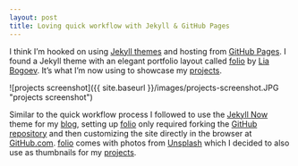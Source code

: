 ```yaml
---
layout: post
title: Loving quick workflow with Jekyll & GitHub Pages
---
```


I think I’m hooked on using [Jekyll themes](https://jekyllrb.com/docs/themes/) and hosting from [GitHub Pages](https://pages.github.com/). I found a Jekyll theme with an elegant portfolio layout called [folio](https://github.com/bogoli/-folio) by [Lia Bogoev](https://liabogoev.com/). It’s what I’m now using to showcase my [projects](https://www.webdevholland.com/portfolio/projects/).

![projects screenshot]({{ site.baseurl }}/images/projects-screenshot.JPG "projects screenshot")

Similar to the quick workflow process I followed to use the [Jekyll Now](https://github.com/barryclark/jekyll-now) theme for my [blog](https://www.webdevholland.com/), setting up [folio](https://github.com/bogoli/-folio) only required forking the [GitHub repository](https://github.com/bogoli/-folio) and then customizing the site directly in the browser at [GitHub.com](https://github.com/). [folio](https://github.com/bogoli/-folio) comes with photos from [Unsplash](https://unsplash.com/) which I decided to also use as thumbnails for my [projects](https://www.webdevholland.com/portfolio/projects/).
